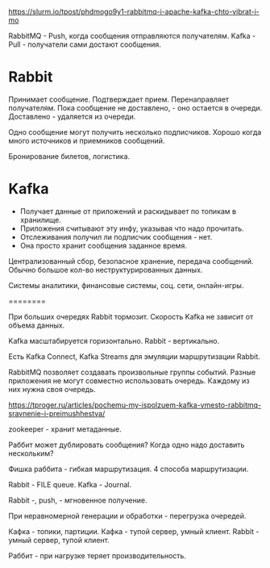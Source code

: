 https://slurm.io/tpost/phdmogo9y1-rabbitmq-i-apache-kafka-chto-vibrat-i-mo

RabbitMQ - Push, когда сообщения отправляются получателям.
Kafka - Pull - получатели сами достают сообщения.

# Rabbit

Принимает сообщение. Подтверждает прием. Перенаправляет
получателям. Пока сообщение не доставлено, - оно остается в очереди.
Доставлено - удаляется из очереди.

Одно сообщение могут получить несколько подписчиков.
Хорошо когда много источников и приемников сообщений.

Бронирование билетов, логистика.

# Kafka

* Получает данные от приложений и раскидывает по топикам в хранилище.
* Приложения считывают эту инфу, указывая что надо прочитать.
* Отслеживания получил ли подписчик сообщения - нет.
* Она просто хранит сообщения заданное время.

Централизованный сбор, безопасное хранение, передача сообщений.
Обычно большое кол-во неструктурированных данных.

Системы аналитики, финансовые системы, соц. сети, онлайн-игры.

========

При больших очередях Rabbit тормозит.
Скорость Kafka не зависит от объема данных.

Kafka масштабируется горизонтально.
Rabbit - вертикально.

Есть Kafka Connect, Kafka Streams для эмуляции маршрутизации Rabbit.

RabbitMQ позволяет создавать произвольные группы событий.
Разные приложения не могут совместно использовать очередь.
Каждому из них нужна своя очередь.

https://tproger.ru/articles/pochemu-my-ispolzuem-kafka-vmesto-rabbitmq-sravnenie-i-preimushhestva/

zookeeper - хранит метаданные.

Раббит может дублировать сообщения?
Когда одно надо доставить нескольким?

Фишка раббита - гибкая маршрутизация. 4 способа маршрутизации.

Rabbit - FILE queue.
Kafka - Journal.

Rabbit -, push, - мгновенное получение.

При неравномерной генерации и обработки - перегрузка очередей.

Кафка - топики, партиции.
Кафка - тупой сервер, умный клиент.
Rabbit - умный сервер, тупой клиент.

Раббит - при нагрузке теряет производительность.



